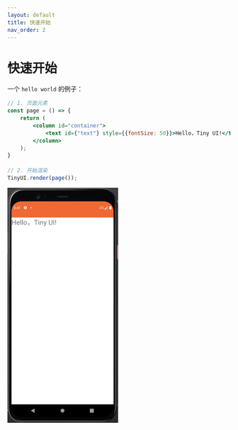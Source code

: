 ```yaml
---
layout: default
title: 快速开始
nav_order: 2
---
```


# 快速开始
一个 `hello world` 的例子：

```jsx
// 1. 页面元素
const page = () => {
    return (
        <column id="container">
            <text id={"text"} style={{fontSize: 50}}>Hello，Tiny UI!</text>
        </column>
    );
}

// 2. 开始渲染
TinyUI.render(page());
```

<img src="/assets/images/hello_world.png" width="250" />

